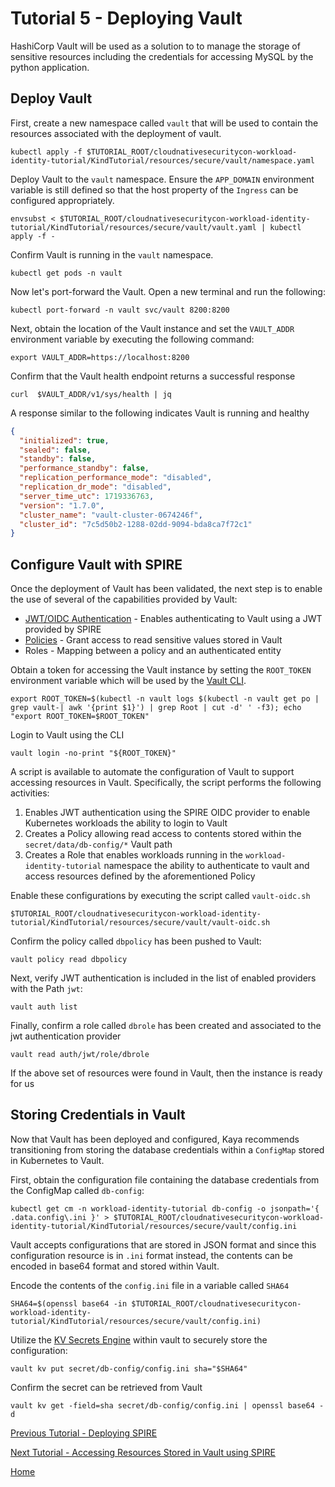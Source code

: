 # Tutorial 5 - Deploying Vault

HashiCorp Vault will be used as a solution to to manage the storage of sensitive resources including the credentials for accessing MySQL by the python application.

## Deploy Vault

First, create a new namespace called `vault` that will be used to contain the resources associated with the deployment of vault.

```shell
kubectl apply -f $TUTORIAL_ROOT/cloudnativesecuritycon-workload-identity-tutorial/KindTutorial/resources/secure/vault/namespace.yaml
```

Deploy Vault to the `vault` namespace. Ensure the `APP_DOMAIN` environment variable is still defined so that the host property of the `Ingress` can be configured appropriately. 

```shell
envsubst < $TUTORIAL_ROOT/cloudnativesecuritycon-workload-identity-tutorial/KindTutorial/resources/secure/vault/vault.yaml | kubectl apply -f - 
```

Confirm Vault is running in the `vault` namespace. 

```shell
kubectl get pods -n vault
```

Now let's port-forward the Vault. Open a new terminal and run the following:

```shell
kubectl port-forward -n vault svc/vault 8200:8200
```

Next, obtain the location of the Vault instance and set the `VAULT_ADDR` environment variable by executing the following command:

```shell
export VAULT_ADDR=https://localhost:8200
```

Confirm that the Vault health endpoint returns a successful response

```
curl  $VAULT_ADDR/v1/sys/health | jq
```

A response similar to the following indicates Vault is running and healthy

```json
{
  "initialized": true,
  "sealed": false,
  "standby": false,
  "performance_standby": false,
  "replication_performance_mode": "disabled",
  "replication_dr_mode": "disabled",
  "server_time_utc": 1719336763,
  "version": "1.7.0",
  "cluster_name": "vault-cluster-0674246f",
  "cluster_id": "7c5d50b2-1288-02dd-9094-bda8ca7f72c1"
}
```

## Configure Vault with SPIRE

Once the deployment of Vault has been validated, the next step is to enable the use of several of the capabilities provided by Vault:

* [JWT/OIDC Authentication](https://developer.hashicorp.com/vault/docs/auth/jwt) - Enables authenticating to Vault using a JWT provided by SPIRE
* [Policies](https://developer.hashicorp.com/vault/docs/concepts/policies) - Grant access to read sensitive values stored in Vault
* Roles - Mapping between a policy and an authenticated entity

Obtain a token for accessing the Vault instance by setting the `ROOT_TOKEN` environment variable which will be used by the [Vault CLI](https://developer.hashicorp.com/vault/docs/commands).

```shell
export ROOT_TOKEN=$(kubectl -n vault logs $(kubectl -n vault get po | grep vault-| awk '{print $1}') | grep Root | cut -d' ' -f3); echo "export ROOT_TOKEN=$ROOT_TOKEN"
```

Login to Vault using the CLI

```shell
vault login -no-print "${ROOT_TOKEN}"
```

A script is available to automate the configuration of Vault to support accessing resources in Vault. Specifically, the script performs the following activities:
 
1. Enables JWT authentication using the SPIRE OIDC provider to enable Kubernetes workloads the ability to login to Vault
2. Creates a Policy allowing read access to contents stored within the `secret/data/db-config/*` Vault path
3. Creates a Role that enables workloads running in the `workload-identity-tutorial` namespace the ability to authenticate to vault and access resources defined by the aforementioned Policy

Enable these configurations by executing the script called `vault-oidc.sh`

```shell
$TUTORIAL_ROOT/cloudnativesecuritycon-workload-identity-tutorial/KindTutorial/resources/secure/vault/vault-oidc.sh
```

Confirm the policy called `dbpolicy` has been pushed to Vault:

```shell
vault policy read dbpolicy
```

Next, verify JWT authentication is included in the list of enabled providers with the Path `jwt`:

```shell
vault auth list
```

Finally, confirm a role called `dbrole` has been created and associated to the jwt authentication provider

```shell
vault read auth/jwt/role/dbrole
```

If the above set of resources were found in Vault, then the instance is ready for us

## Storing Credentials in Vault

Now that Vault has been deployed and configured, Kaya recommends transitioning from storing the database credentials within a `ConfigMap` stored in Kubernetes to Vault.

First, obtain the configuration file containing the database credentials from the ConfigMap called `db-config`:

```shell
kubectl get cm -n workload-identity-tutorial db-config -o jsonpath='{ .data.config\.ini }' > $TUTORIAL_ROOT/cloudnativesecuritycon-workload-identity-tutorial/KindTutorial/resources/secure/vault/config.ini
```

Vault accepts configurations that are stored in JSON format and since this configuration resource is in `.ini` format instead, the contents can be encoded in base64 format and stored within Vault.

Encode the contents of the `config.ini` file in a variable called `SHA64`

```shell
SHA64=$(openssl base64 -in $TUTORIAL_ROOT/cloudnativesecuritycon-workload-identity-tutorial/KindTutorial/resources/secure/vault/config.ini)
```

Utilize the [KV Secrets Engine](https://developer.hashicorp.com/vault/docs/secrets/kv) within vault to securely store the configuration:

```shell
vault kv put secret/db-config/config.ini sha="$SHA64"
```

Confirm the secret can be retrieved from Vault

```shell
vault kv get -field=sha secret/db-config/config.ini | openssl base64 -d
```

[Previous Tutorial - Deploying SPIRE](tutorial4.md)

[Next Tutorial - Accessing Resources Stored in Vault using SPIRE](tutorial6.md)

[Home](../README.md)
